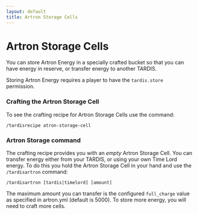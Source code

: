 ```yaml
---
layout: default
title: Artron Storage Cells
---
```


# Artron Storage Cells

You can store Artron Energy in a specially crafted bucket so that you can have 
energy in reserve, or transfer energy to another TARDIS.

Storing Artron Energy requires a player to have the `tardis.store` permission.

### Crafting the Artron Storage Cell

To see the crafting recipe for Artron Storage Cells use the command:

    /tardisrecipe atron-storage-cell

### Artron Storage command

The crafting recipe provides you with an _empty_ Artron Storage Cell. You can 
transfer energy either from your TARDIS, or using your own Time Lord energy. To 
do this you hold the Artron Storage Cell in your hand and use the `/tardisartron` command:

    /tardisartron [tardis|timelord] [amount]

The maximum amount you can transfer is the configured `full_charge` value as 
specified in artron.yml (default is 5000). To store more energy, you will need 
to craft more cells.

<!--<h3 id="video">Video</h3>
		<iframe src="https://player.vimeo.com/video/82537488" width="600" height="366" frameborder="0" webkitallowfullscreen mozallowfullscreen allowfullscreen></iframe>-->